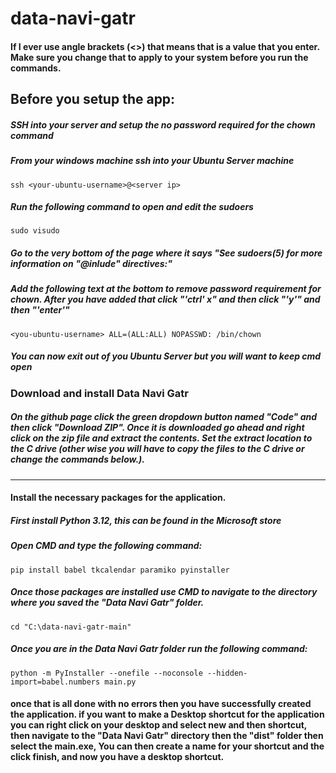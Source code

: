 # data-navi-gatr

#### If I ever use angle brackets (<>) that means that is a value that you enter. Make sure you change that to apply to your system before you run the commands.

## Before you setup the app:
##### SSH into your server and setup the no password required for the chown command
##### From your windows machine ssh into your Ubuntu Server machine
```
ssh <your-ubuntu-username>@<server ip>
```
##### Run the following command to open and edit the sudoers
```
sudo visudo
```
##### Go to the very bottom of the page where it says "See sudoers(5) for more information on "@inlude" directives:"
##### Add the following text at the bottom to remove password requirement for chown. After you have added that click "'ctrl' x" and then click "'y'" and then "'enter'"
```
<you-ubuntu-username> ALL=(ALL:ALL) NOPASSWD: /bin/chown
```
##### You can now exit out of you Ubuntu Server but you will want to keep cmd open
### Download and install Data Navi Gatr
##### On the github page click the green dropdown button named ****"Code"**** and then click **"Download ZIP"**. Once it is downloaded go ahead and right click on the zip file and extract the contents. **Set the extract location to the C drive** (other wise you will have to copy the files to the C drive or change the commands below.).
-----
#### Install the necessary packages for the application.
##### First install Python 3.12, this can be found in the Microsoft store
##### Open CMD and type the following command:
```
pip install babel tkcalendar paramiko pyinstaller
```
##### Once those packages are installed use CMD to navigate to the directory where you saved the "Data Navi Gatr" folder.
```
cd "C:\data-navi-gatr-main"
```
##### Once you are in the Data Navi Gatr folder run the following command:
```
python -m PyInstaller --onefile --noconsole --hidden-import=babel.numbers main.py
```
#### once that is all done with no errors then you have successfully created the application. if you want to make a Desktop shortcut for the application you can right click on your desktop and select new and then shortcut, then navigate to the "Data Navi Gatr" directory then the "dist" folder then select the main.exe, You can then create a name for your shortcut and the click finish, and now you have a desktop shortcut.